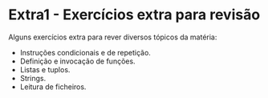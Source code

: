 # Extra1 - Exercícios extra para revisão

Alguns exercícios extra para rever diversos tópicos da matéria:

* Instruções condicionais e de repetição.
* Definição e invocação de funções.
* Listas e tuplos.
* Strings.
* Leitura de ficheiros.

